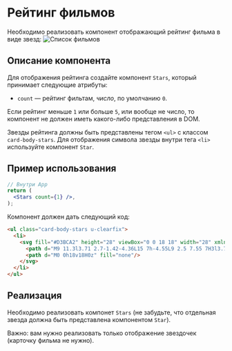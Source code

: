 Рейтинг фильмов
===

Необходимо реализовать компонент отображающий рейтинг фильма в виде звезд:
![Список фильмов](https://github.com/netology-code/ra16-homeworks/raw/master/props/films/assets/preview.png)


## Описание компонента

Для отображения рейтинга создайте компонент `Stars`, который принимает следующие атрибуты:
- `count` — рейтинг фильтам, _число_, по умолчанию `0`.

Если рейтинг меньше `1` или больше `5`, или вообще не число, то компонент не должен иметь какого-либо представления в DOM.

Звезды рейтинга должны быть представлены тегом `<ul>` с классом `card-body-stars`. Для отображения символа звезды внутри тега `<li>` используйте компонент `Star`.

## Пример использования

```jsx
// Внутри App
return (
  <Stars count={1} />,
);
```

Компонент должен дать следующий код:
```html
<ul class="card-body-stars u-clearfix">
  <li>
    <svg fill="#D3BCA2" height="28" viewBox="0 0 18 18" width="28" xmlns="http://www.w3.org/2000/svg">
      <path d="M9 11.3l3.71 2.7-1.42-4.36L15 7h-4.55L9 2.5 7.55 7H3l3.71 2.64L5.29 14z"/>
      <path d="M0 0h18v18H0z" fill="none"/>
    </svg>
  </li>
</ul>
```

## Реализация

Необходимо реализовать компонет `Stars` (не забудьте, что отдельная звезда должна быть представлена компонентом `Star`).

Важно: вам нужно реализовать только отображение звездочек (карточку фильма не нужно).